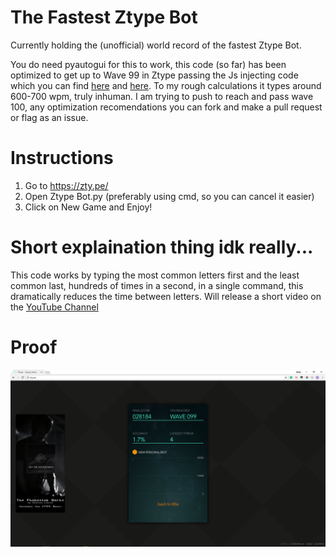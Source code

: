 # The Fastest Ztype Bot
Currently holding the (unofficial) world record of the fastest Ztype Bot.

You do need pyautogui for this to work, this code (so far) has been optimized to get up to Wave 99 in Ztype passing the Js injecting code which you can find [here](https://github.com/in5ikt/z-bot) and [here](https://github.com/andrewboudreau/ztypeHack). To my rough calculations it types around 600-700 wpm, truly inhuman. I am trying to push to reach and pass wave 100, any optimization recomendations you can fork and make a pull request or flag as an issue.

# Instructions
1. Go to https://zty.pe/
2. Open Ztype Bot.py (preferably using cmd, so you can cancel it easier)
3. Click on New Game and Enjoy!





# Short explaination thing idk really...
This code works by typing the most common letters first and the least common last, hundreds of times in a second, in a single command, this dramatically reduces the time between letters. Will release a short video on the [YouTube Channel](https://www.youtube.com/channel/UCU85Z-39Q67jL2eUUgkooTQ)

# Proof
![Well there was supposed to have an image right here where you are reading this very text, I guess what you have to do is to reload the page or something?](/proof.png)
